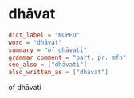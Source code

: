 # dhāvat

``` toml
dict_label = "NCPED"
word = "dhāvat"
summary = "of dhāvati"
grammar_comment = "part. pr. mfn"
see_also = ["dhāvati"]
also_written_as = ["dhāvat"]
```

of dhāvati

